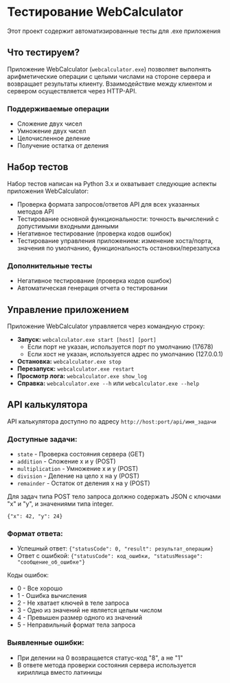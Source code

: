 <h1>Тестирование WebCalculator</h1>

<p>Этот проект содержит автоматизированные тесты для .exe приложения</p>

<h2>Что тестируем?</h2>

<p>Приложение WebCalculator (<code>webcalculator.exe</code>) позволяет выполнять арифметические операции с целыми числами на стороне сервера и возвращает результаты клиенту. Взаимодействие между клиентом и сервером осуществляется через HTTP-API.</p>

<h3>Поддерживаемые операции</h3>
<ul>
    <li>Сложение двух чисел</li>
    <li>Умножение двух чисел</li>
    <li>Целочисленное деление</li>
    <li>Получение остатка от деления</li>
</ul>

<h2>Набор тестов</h2>

<p>Набор тестов написан на Python 3.x и охватывает следующие аспекты приложения WebCalculator:</p>

<ul>
    <li>Проверка формата запросов/ответов API для всех указанных методов API</li>
    <li>Тестирование основной функциональности: точность вычислений с допустимыми входными данными</li>
    <li>Негативное тестирование (проверка кодов ошибок)</li>
    <li>Тестирование управления приложением: изменение хоста/порта, значения по умолчанию, функциональность остановки/перезапуска</li>
</ul>

<h3>Дополнительные тесты</h3>
<ul>
    <li>Негативное тестирование (проверка кодов ошибок)</li>
    <li>Автоматическая генерация отчета о тестировании</li>
</ul>

<h2>Управление приложением</h2>

<p>Приложение WebCalculator управляется через командную строку:</p>

<ul>
    <li><strong>Запуск:</strong> <code>webcalculator.exe start [host] [port]</code>
        <ul>
            <li>Если порт не указан, используется порт по умолчанию (17678)</li>
            <li>Если хост не указан, используется адрес по умолчанию (127.0.0.1)</li>
        </ul>
    </li>
    <li><strong>Остановка:</strong> <code>webcalculator.exe stop</code></li>
    <li><strong>Перезапуск:</strong> <code>webcalculator.exe restart</code></li>
    <li><strong>Просмотр лога:</strong> <code>webcalculator.exe show_log</code></li>
    <li><strong>Справка:</strong> <code>webcalculator.exe --h</code> или <code>webcalculator.exe --help</code></li>
</ul>

<h2>API калькулятора</h2>

<p>API калькулятора доступно по адресу <code>http://host:port/api/имя_задачи</code></p>

<h3>Доступные задачи:</h3>
<ul>
    <li><code>state</code> - Проверка состояния сервера (GET)</li>
    <li><code>addition</code> - Сложение x и y (POST)</li>
    <li><code>multiplication</code> - Умножение x и y (POST)</li>
    <li><code>division</code> - Деление на цело x на y (POST)</li>
    <li><code>remainder</code> - Остаток от деления x на y (POST)</li>
</ul>

<p>Для задач типа POST тело запроса должно содержать JSON с ключами "x" и "y", и значениями типа integer.</p>

<pre><code>{"x": 42, "y": 24}</code></pre>

<h3>Формат ответа:</h3>
<ul>
    <li>Успешный ответ: <code>{"statusCode": 0, "result": результат_операции}</code></li>
    <li>Ответ с ошибкой: <code>{"statusCode": код_ошибки, "statusMessage": "сообщение_об_ошибке"}</code></li>
</ul>

<p>Коды ошибок:</p>
<ul>
    <li>0 - Все хорошо</li>
    <li>1 - Ошибка вычисления</li>
    <li>2 - Не хватает ключей в теле запроса</li>
    <li>3 - Одно из значений не является целым числом</li>
    <li>4 - Превышен размер одного из значений</li>
    <li>5 - Неправильный формат тела запроса</li>
</ul>

<h3>Выявленные ошибки:</h3>
<ul>
    <li>При делении на 0 возвращается статус-код "8", а не "1"</li>
    <li>В ответе метода проверки состояния сервера используется кириллица вместо латиницы</li>
</ul>
